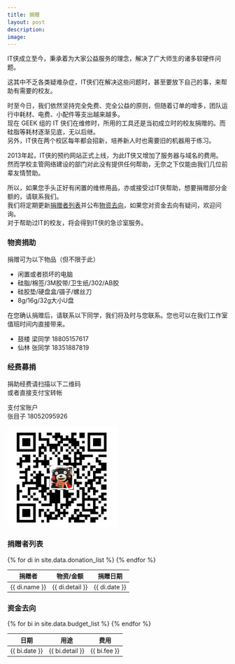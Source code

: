 ```yaml
---
title: 捐赠
layout: post
description: 
image:
---
```


<p>IT侠成立至今，秉承着为大家公益服务的理念，解决了广大师生的诸多软硬件问题。</p>

<p>这其中不乏各类疑难杂症，IT侠们在解决这些问题时，甚至要放下自己的事，来帮助有需要的校友。</p>

<p>时至今日，我们依然坚持完全免费、完全公益的原则，但随着订单的增多，团队运行中耗材、电费、小配件等支出越来越多。
<br>现在 GEEK 组的 IT 侠们在维修时，所用的工具还是当初成立时的校友捐赠的。而硅脂等耗材逐渐见底，无以后继。
<br>另外，IT侠在两个校区每年都会招新，培养新人时也需要旧的机器用于练习。</p>

<p>2013年起，IT侠的预约网站正式上线，为此IT侠又增加了服务器与域名的费用。
<br>然而学校主管网络建设的部门对此没有提供任何帮助，无奈之下仅能由我们几位前辈友情赞助。</p>

<p>所以，如果您手头正好有闲置的维修用品，亦或接受过IT侠帮助，想要捐赠部分金额的，请联系我们。
<br>我们将定期更新<a href="#donation_list">捐赠者列表</a>并公布<a href="#budget_list">物资去向</a>，如果您对资金去向有疑问，欢迎问询。<br>对于帮助过IT的校友，将会得到IT侠的急诊室服务。</p>



<div class="row">
	<div class="6u 12u$(medium)">
		<h3>物资捐助</h3>
		<p>捐赠可为以下物品（但不限于此）</p>		
		<ul>
			<li>闲置或者损坏的电脑</li>
			<li>硅脂/棉签/3M胶带/卫生纸/302/AB胶</li>
			<li>硅胶垫/硬盘盒/镊子/螺丝刀</li>
			<li>8g/16g/32g大小U盘</li>
		</ul>
		<p>在您确认捐赠后，请联系以下同学，我们将及时与您联系。您也可以在我们工作室值班时间内直接带来。</p>
		<ul>
			<li>鼓楼 梁同学 18805157617</li>
			<li>仙林 张同学 18351887819</li>
		</ul>
	</div>
	<div class="6u$ 12u$(medium)">
		<h3>经费募捐</h3>
		<div>
		<p>捐助经费请扫描以下二维码 <br> 或者直接支付宝转帐</p>
		<p>支付宝账户<br> 张目子 18052095926</p>
		<span class="image"><img style="width:50%;" src="assets/images/alipay-sm.jpg"></span>
		</div>
	</div>
</div>

<div class="row">
	<div class="table-wrapper 6u 12u$(medium)">
		<h3 id="donation_list">捐赠者列表</h3>
		<table>
			<thead>
				<tr>
					<th>捐赠者</th>
					<th>物资/金额</th>
					<th>捐赠日期</th>
				</tr>
			</thead>
			<tbody>
				{% for di in site.data.donation_list %}
				<tr>
					<td>{{ di.name }}</td>
					<td>{{ di.detail }}</td>
					<td>{{ di.date }}</td>
				</tr>
				{% endfor %}
			</tbody>
		</table>
	</div>
	<div class="table-wrapper 6u$ 12u$(medium)">
		<h3 id="budget_list">资金去向</h3>
		<table>
			<thead>
				<tr>
					<th>日期</th>
					<th>用途</th>
					<th>费用</th>
				</tr>
			</thead>
			<tbody>
				{% for bi in site.data.budget_list %}
				<tr>
					<td>{{ bi.date }}</td>
					<td>{{ bi.detail }}</td>
					<td>{{ bi.fee }}</td>
				</tr>
				{% endfor %}
			</tbody>
		</table>
	</div>
</div>

